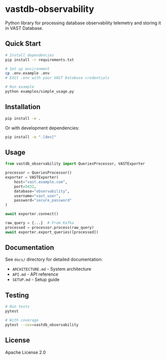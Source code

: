# vastdb-observability

Python library for processing database observability telemetry and storing it in VAST Database.

## Quick Start

```bash
# Install dependencies
pip install -r requirements.txt

# Set up environment
cp .env.example .env
# Edit .env with your VAST Database credentials

# Run example
python examples/simple_usage.py
```

## Installation

```bash
pip install -e .
```

Or with development dependencies:

```bash
pip install -e ".[dev]"
```

## Usage

```python
from vastdb_observability import QueriesProcessor, VASTExporter

processor = QueriesProcessor()
exporter = VASTExporter(
    host="vast.example.com",
    port=5432,
    database="observability",
    username="vast_user",
    password="secure_password"
)

await exporter.connect()

raw_query = {...}  # From Kafka
processed = processor.process(raw_query)
await exporter.export_queries([processed])
```

## Documentation

See `docs/` directory for detailed documentation:

- `ARCHITECTURE.md` - System architecture
- `API.md` - API reference
- `SETUP.md` - Setup guide

## Testing

```bash
# Run tests
pytest

# With coverage
pytest --cov=vastdb_observability
```

## License

Apache License 2.0
